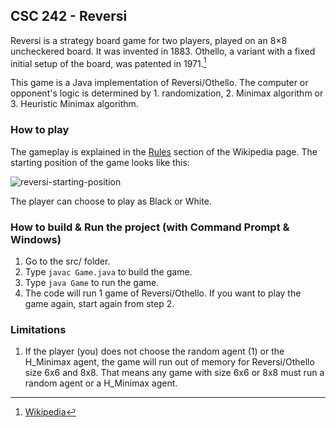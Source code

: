 ## CSC 242 - Reversi

Reversi is a strategy board game for two players, played on an 8×8 uncheckered board. It was invented in 1883. Othello, a variant with a fixed initial setup of the board, was patented in 1971.[^1]

This game is a Java implementation of Reversi/Othello. The computer or opponent's logic is determined by 1. randomization, 2. Minimax algorithm or 3. Heuristic Minimax algorithm.

### How to play 

The gameplay is explained in the [Rules](https://en.wikipedia.org/wiki/Reversi#Rules) section of the Wikipedia page. The starting position of the game looks like this:

![reversi-starting-position](https://github.com/lnhtrn/Reversi/assets/72944083/af985bd0-d08e-48ae-909c-2d82ce5b26b1)

The player can choose to play as Black or White.

### How to build & Run the project (with Command Prompt & Windows)
1.  Go to the src/ folder.
2.  Type `javac Game.java` to build the game.
3.  Type `java Game` to run the game.
4.  The code will run 1 game of Reversi/Othello. If you want to play the game again, start again from step 2.

### Limitations
1.  If the player (you) does not choose the random agent (1) or the H_Minimax agent, the game will run out of memory for Reversi/Othello size 6x6 and 8x8. That means any game with size 6x6 or 8x8 must run a random agent or a H_Minimax agent.


[^1]: [Wikipedia](https://en.wikipedia.org/wiki/Reversi)
